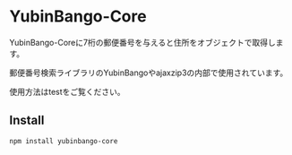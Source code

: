 # YubinBango-Core

YubinBango-Coreに7桁の郵便番号を与えると住所をオブジェクトで取得します。

郵便番号検索ライブラリのYubinBangoやajaxzip3の内部で使用されています。

使用方法はtestをご覧ください。

## Install

    npm install yubinbango-core

